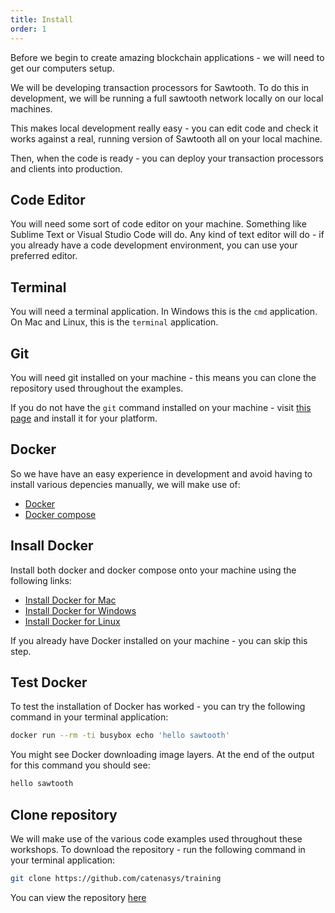 ```yaml
---
title: Install
order: 1
---
```


Before we begin to create amazing blockchain applications - we will need to get our computers setup.

We will be developing transaction processors for Sawtooth.  To do this in development, we will be running a full sawtooth network locally on our local machines.

This makes local development really easy - you can edit code and check it works against a real, running version of Sawtooth all on your local machine.

Then, when the code is ready - you can deploy your transaction processors and clients into production.

## Code Editor

You will need some sort of code editor on your machine.  Something like Sublime Text or Visual Studio Code will do.  Any kind of text editor will do - if you already have a code development environment, you can use your preferred editor.

## Terminal

You will need a terminal application.  In Windows this is the `cmd` application.  On Mac and Linux, this is the `terminal` application.

## Git

You will need git installed on your machine - this means you can clone the repository used throughout the examples.

If you do not have the `git` command installed on your machine - visit [this page](https://git-scm.com/book/en/v2/Getting-Started-Installing-Git) and install it for your platform.

## Docker

So we have have an easy experience in development and avoid having to install various depencies manually, we will make use of:

 * [Docker](https://www.docker.com/)
 * [Docker compose](https://docs.docker.com/v17.09/compose/overview/)

## Insall Docker

Install both docker and docker compose onto your machine using the following links:

 * [Install Docker for Mac](https://docs.docker.com/docker-for-mac/install/)
 * [Install Docker for Windows](https://docs.docker.com/docker-for-windows/install/)
 * [Install Docker for Linux](https://docs.docker.com/install/linux/docker-ce/ubuntu/)

If you already have Docker installed on your machine - you can skip this step.

## Test Docker

To test the installation of Docker has worked - you can try the following command in your terminal application:

```bash
docker run --rm -ti busybox echo 'hello sawtooth'
```

You might see Docker downloading image layers.  At the end of the output for this command you should see:

```bash
hello sawtooth
```

## Clone repository

We will make use of the various code examples used throughout these workshops.  To download the repository - run the following command in your terminal application:

```bash
git clone https://github.com/catenasys/training
```

You can view the repository [here](https://github.com/catenasys/training)


